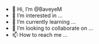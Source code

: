 - 👋 Hi, I’m @BaveyeM
- 👀 I’m interested in ...
- 🌱 I’m currently learning ...
- 💞️ I’m looking to collaborate on ...
- 📫 How to reach me ...

<!---
BaveyeM/BaveyeM is a ✨ special ✨ repository because its `README.md` (this file) appears on your GitHub profile.
You can click the Preview link to take a look at your changes.
--->
